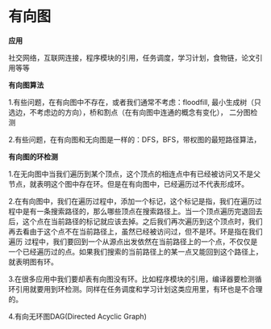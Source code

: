 # 有向图

**应用**

社交网络，互联网连接，程序模块的引用，任务调度，学习计划，食物链，论文引用等等

**有向图算法**

1.有些问题，在有向图中不存在，或者我们通常不考虑：floodfill, 最小生成树（只选边，不考虑边的方向），桥和割点（在有向图中连通的概念有变化），
二分图检测

2.有些问题，在有向图和无向图是一样的：DFS，BFS，带权图的最短路径算法，

**有向图的环检测**

1.在无向图中当我们遍历到某个顶点，这个顶点的相连点中有已经被访问又不是父节点，就表明这个图中存在环。但是在有向图中，已经遍历过不代表形成环。

2.在有向图中，我们在遍历过程中，添加一个标记，这个标记是指，我们在遍历过程中是有一条搜索路径的，那么哪些顶点在搜索路径上。当一个顶点遍历完退回去
后，这个点在当前路径的标记就应该去掉。之后我们再次遍历到这个顶点时，我们再去看由于这个点不在当前路径上，虽然已经被访问过，但不是环。环是指在我们遍历
过程中，我们要回到一个从源点出发依然在当前路径上的一个点，不仅仅是一个已经遍历过的点。如果我们搜索的当前路径上的某一点又能回到这个路径上，就表明图有环。

3.在很多应用中我们要却表有向图没有环。比如程序模块的引用，编译器要检测循环引用就要用到环检测。同样在任务调度和学习计划这类应用里，有环也是不合理的。

4.有向无环图DAG(Directed Acyclic Graph)
